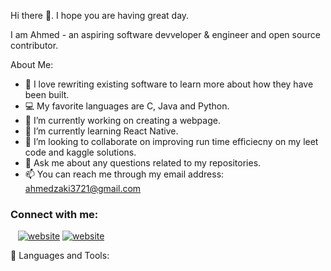 Hi there 👋. I hope you are having great day.

I am Ahmed - an aspiring software devveloper & engineer and open source contributor.

About Me: 
- 🔎 I love rewriting existing software to learn more about how they have been built.
- 💻 My favorite languages are C, Java and Python.
- 🔭 I’m currently working on creating a webpage. 
- 🌱 I’m currently learning React Native.
- 👯 I’m looking to collaborate on improving run time efficiecny on my leet code and kaggle solutions. 
- 💬 Ask me about any questions related to my repositories. 
- 📫 You can reach me through my email address: ahmedzaki3721@gmail.com

### Connect with me:

&nbsp;&nbsp;
[![website](./img/linkedin-light.svg)](https://www.linkedin.com/in/mohammed-ahmed-zakiuddin-00138917b/#gh-light-mode-only)
[![website](./img/linkedin-light.svg)](https://www.linkedin.com/in/mohammed-ahmed-zakiuddin-00138917b/#gh-dark-mode-only)


🔨 Languages and Tools:
   
 [linkedin]: https://www.linkedin.com/in/mohammed-ahmed-zakiuddin-00138917b/
